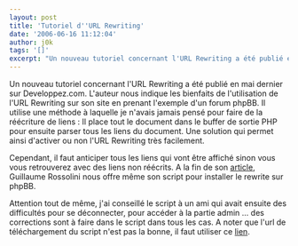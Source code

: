 ```yaml
---
layout: post
title: 'Tutoriel d''URL Rewriting'
date: '2006-06-16 11:12:04'
author: j0k
tags: '[]'
excerpt: "Un nouveau tutoriel concernant l'URL Rewriting a été publié en mai dernier sur Developpez.com.     \nL'auteur nous indique les bienfaits de l'utilisation de l'URL Rewriting sur son site en prenant l'exemple d'un forum phpBB. Il utilise une méthode à laquelle je n'avais jamais pensé pour faire de la réécriture de liens : Il place tout le document dans le buffer de      …"
---
```


Un nouveau tutoriel concernant l'URL Rewriting a été publié en mai dernier sur Developpez.com.
L'auteur nous indique les bienfaits de l'utilisation de l'URL Rewriting sur son site en prenant l'exemple d'un forum phpBB. Il utilise une méthode à laquelle je n'avais jamais pensé pour faire de la réécriture de liens : Il place tout le document dans le buffer de sortie PHP pour ensuite parser tous les liens du document. Une solution qui permet ainsi d'activer ou non l'URL Rewriting très facilement.

Cependant, il faut anticiper tous les liens qui vont être affiché sinon vous vous retrouverez avec des liens non réécrits.   A la fin de son [article](http://g-rossolini.developpez.com/tutoriels/seo/url-rewriting/), Guillaume Rossolini nous offre même son script pour installer le rewrite sur phpBB.

Attention tout de même, j'ai conseillé le script à un ami qui avait ensuite des difficultés pour se déconnecter, pour accéder à la partie admin ... des corrections sont à faire dans le script dans tous les cas.   A noter que l'url de téléchargement du script n'est pas la bonne, il faut utiliser ce [lien](http://g-rossolini.developpez.com/tutoriels/seo/url-rewriting/fichiers/).

